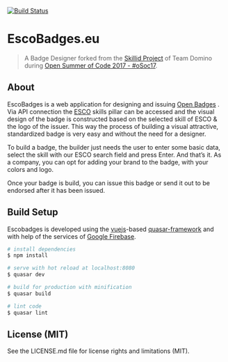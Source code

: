 [![Build Status](https://travis-ci.org/BeBadges/escobadges.svg?branch=master)](https://travis-ci.org/BeBadges/escobadges)
# EscoBadges.eu

> A Badge Designer forked from the [Skillid Project](https://github.com/oSoc17/skillid) of Team Domino during [Open Summer of Code 2017 - #oSoc17](http://2017.summerofcode.be/).


## About

EscoBadges is a web application for designing and issuing [Open Badges](https://openbadges.org/) .
Via API connection the [ESCO](https://ec.europa.eu/esco/portal/home) skills pillar can be accessed and the visual design of the badge is constructed based on the selected skill of ESCO & the logo of the issuer.
This way the process of building a visual attractive, standardized badge is very easy and without the need for a designer.

To build a badge, the builder just needs the user to enter some basic data, select the skill with our ESCO search field and press Enter. And that’s it. 
As a company, you can opt for adding your brand to the badge, with your colors and logo.

Once your badge is build, you can issue this badge or send it out to be endorsed after it has been issued.



## Build Setup

Escobadges is developed using the [vuejs](https://vuejs.org/)-based [quasar-framework](http://quasar-framework.org/) and with help of the services of [Google Firebase](https://firebase.google.com/).

``` bash
# install dependencies
$ npm install

# serve with hot reload at localhost:8080
$ quasar dev

# build for production with minification
$ quasar build

# lint code
$ quasar lint
```

## License (MIT)
See the LICENSE.md file for license rights and limitations (MIT).